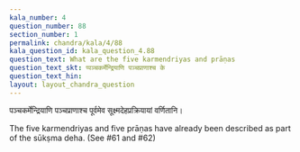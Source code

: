 ```yaml
---
kala_number: 4
question_number: 88
section_number: 1
permalink: chandra/kala/4/88
kala_question_id: kala_question_4.88
question_text: What are the five karmendriyas and prāṇas
question_text_skt: प्पञ्चकर्मेन्द्रियाणि पञ्चप्राणाश्च के
question_text_hin: 
layout: layout_chandra_question
---
```


<!-- skt-start -->
पञ्चकर्मेन्द्रियाणि पञ्चप्राणाश्च पूर्वमेव सूक्ष्मदेहप्रक्रियायां वर्णितानि।
<!-- skt-end -->

<!-- eng-start -->
The five karmendriyas and five prāṇas have already been described as part of the sūkṣma deha. (See #61 and #62)
<!-- eng-end -->
